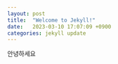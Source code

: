 ```yaml
---
layout: post
title:  "Welcome to Jekyll!"
date:   2023-03-10 17:07:09 +0900
categories: jekyll update
---
```

안녕하세요
